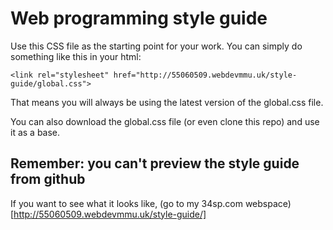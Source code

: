 # Web programming style guide

Use this CSS file as the starting point for your work. You can simply do something like this in your html:

`<link rel="stylesheet" href="http://55060509.webdevmmu.uk/style-guide/global.css">`

That means you will always be using the latest version of the global.css file.

You can also download the global.css file (or even clone this repo) and use it as a base.

## Remember: you can't preview the style guide from github

If you want to see what it looks like, (go to my 34sp.com webspace)[http://55060509.webdevmmu.uk/style-guide/]
